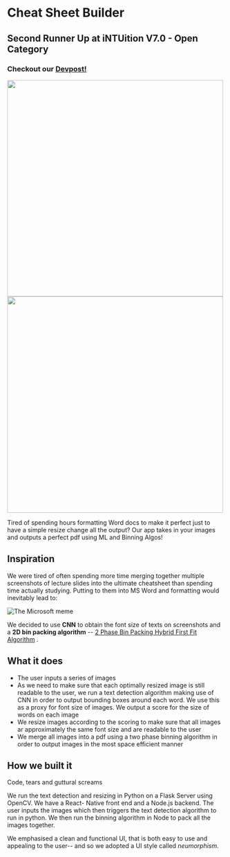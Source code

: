 # Cheat Sheet Builder

## Second Runner Up at iNTUition V7.0 - Open Category

### Checkout our [Devpost!](https://devpost.com/software/cheatsheet-builder-t0iwer)

<img src="https://user-images.githubusercontent.com/50938891/130049919-27b2fecb-7a93-4e45-a8ea-02f790f54e0e.png" width=500/>

<img src="https://user-images.githubusercontent.com/50938891/130049998-1d02d78e-49bf-4df9-b420-cc612b8f19b7.png" width=500/>


Tired of spending hours formatting Word docs to make it perfect just to have a simple resize change all the output? Our app takes in your images and outputs a perfect pdf using ML and Binning Algos!

## Inspiration
We were tired of often spending more time merging together multiple screenshots of lecture slides into the ultimate cheatsheet than spending time actually studying. Putting to them into MS Word and formatting would inevitably lead to:

![The Microsoft meme](https://i.kym-cdn.com/photos/images/facebook/001/593/905/5b0.png)

We decided to use **CNN** to obtain the font size of texts on screenshots and a **2D bin packing algorithm** -- [2 Phase Bin Packing Hybrid First Fit Algorithm](https://cgi.csc.liv.ac.uk/~epa/surveyhtml.html) .
## What it does
* The user inputs a series of images
* As we need to make sure that each optimally resized image is still readable to the user, we run a text detection algorithm making use of CNN in order to output bounding boxes around each word. We use this as a proxy for font size of images. We output a score for the size of words on each image
* We resize images according to the scoring to make sure that all images ar approximately the same font size and are readable to the user
* We merge all images into a pdf using a two phase binning algorithm in order to output images in the most space efficient manner

## How we built it
Code, tears and guttural screams

We run the text detection and resizing in Python on a Flask Server using OpenCV.
We have a React- Native front end and a Node.js backend.
The user inputs the images which then triggers the text detection algorithm to run in python.
We then run the binning algorithm in Node to pack all the images together.

We emphasised a clean and functional UI, that is both easy to use and appealing to the user-- and so we adopted a UI style called _neumorphism_.

